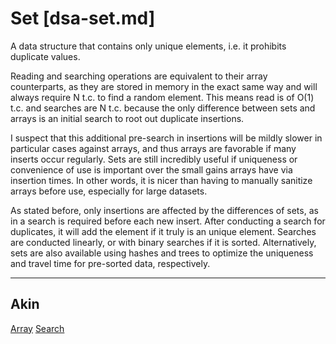 # Set [dsa-set.md]

A data structure that contains only unique elements, i.e. it prohibits duplicate
values.

Reading and searching operations are equivalent to their array counterparts, as
they are stored in memory in the exact same way and will always require N t.c.
to find a random element. This means read is of O(1) t.c. and searches are
N t.c. because the only difference between sets and arrays is an initial search
to root out duplicate insertions.

I suspect that this additional pre-search in insertions will be mildly slower in
particular cases against arrays, and thus arrays are favorable if many inserts
occur regularly. Sets are still incredibly useful if uniqueness or convenience
of use is important over the small gains arrays have via insertion times. In
other words, it is nicer than having to manually sanitize arrays before use,
especially for large datasets.

As stated before, only insertions are affected by the differences of sets, as in
a search is required before each new insert. After conducting a search for
duplicates, it will add the element if it truly is an unique element. Searches
are conducted linearly, or with binary searches if it is sorted. Alternatively,
sets are also available using hashes and trees to optimize the uniqueness and
travel time for pre-sorted data, respectively.

---

## Akin

[Array](dsa-array.md)
[Search](dsa-search.md)
